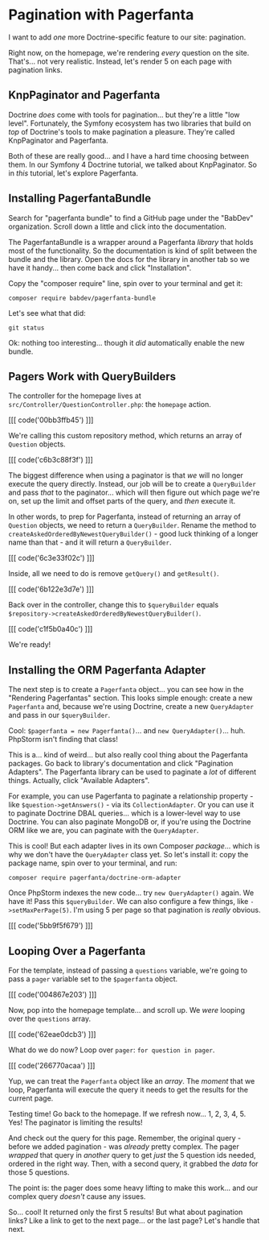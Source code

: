 # Pagination with Pagerfanta

I want to add *one* more Doctrine-specific feature to our site: pagination.

Right now, on the homepage, we're rendering *every* question on the site. That's...
not very realistic. Instead, let's render 5 on each page with pagination links.

## KnpPaginator and Pagerfanta

Doctrine *does* come with tools for pagination... but they're a little "low level".
Fortunately, the Symfony ecosystem has two libraries that build on *top* of
Doctrine's tools to make pagination a pleasure. They're called KnpPaginator and
Pagerfanta.

Both of these are really good... and I have a hard time choosing between them.
In our Symfony 4 Doctrine tutorial, we talked about KnpPaginator. So in *this*
tutorial, let's explore Pagerfanta.

## Installing PagerfantaBundle

Search for "pagerfanta bundle" to find a GitHub page under the "BabDev" organization.
Scroll down a little and click into the documentation.

The PagerfantaBundle is a wrapper around a Pagerfanta *library* that holds most
of the functionality. So the documentation is kind of split between the bundle and
the library. Open the docs for the library in another tab so we have it handy...
then come back and click "Installation".

Copy the "composer require" line, spin over to your terminal and get it:


```terminal
composer require babdev/pagerfanta-bundle
```

Let's see what that did:

```terminal
git status
```

Ok: nothing too interesting... though it *did* automatically enable the new bundle.

## Pagers Work with QueryBuilders

The controller for the homepage lives at `src/Controller/QuestionController.php`:
the `homepage` action. 

[[[ code('00bb3ffb45') ]]]

We're calling this custom repository method, which returns an array of `Question` objects.

[[[ code('c6b3c88f3f') ]]]

The biggest difference when using a paginator is that *we* will no longer execute
the query directly. Instead, our job will be to create a `QueryBuilder` and pass
*that* to the paginator... which will then figure out which page we're on, set
up the limit and offset parts of the query, and *then* execute it.

In other words, to prep for Pagerfanta, instead of returning an array of `Question`
objects, we need to return a `QueryBuilder`. Rename the method to
`createAskedOrderedByNewestQueryBuilder()` - good luck thinking of a longer name
than that - and it will return a `QueryBuilder`. 

[[[ code('6c3e33f02c') ]]]

Inside, all we need to do is remove `getQuery()` and `getResult()`.

[[[ code('6b122e3d7e') ]]]

Back over in the controller, change this to `$queryBuilder` equals
`$repository->createAskedOrderedByNewestQueryBuilder()`.

[[[ code('c1f5b0a40c') ]]]

We're ready!

## Installing the ORM Pagerfanta Adapter

The next step is to create a `Pagerfanta` object... you can see how in the "Rendering
Pagerfantas" section. This looks simple enough: create a new `Pagerfanta` and,
because we're using Doctrine, create a new `QueryAdapter` and pass in our
`$queryBuilder`.

Cool: `$pagerfanta = new Pagerfanta()`... and `new QueryAdapter()`... huh.
PhpStorm isn't finding that class!

This is a... kind of weird... but also really cool thing about the Pagerfanta
packages. Go back to library's documentation and click "Pagination Adapters".
The Pagerfanta library can be used to paginate a *lot* of different things.
Actually, click "Available Adapters".

For example, you can use Pagerfanta to paginate a relationship property - like
`$question->getAnswers()` - via its `CollectionAdapter`. Or you can use it to paginate
Doctrine DBAL queries... which is a lower-level way to use Doctrine. You can
also paginate MongoDB or, if you're using the Doctrine ORM like we are, you
can paginate with the `QueryAdapter`.

This is cool! But each adapter lives in its own Composer *package*... which is
why we don't have the `QueryAdapter` class yet. So let's install it: copy the
package name, spin over to your terminal, and run:

```terminal
composer require pagerfanta/doctrine-orm-adapter
```

Once PhpStorm indexes the new code... try `new QueryAdapter()` again. We have it!
Pass this `$queryBuilder`. We can also configure a few things, like
`->setMaxPerPage(5)`. I'm using 5 per page so that pagination is *really* obvious.

[[[ code('5bb9f5f679') ]]]

## Looping Over a Pagerfanta

For the template, instead of passing a `questions` variable, we're going to pass
a `pager` variable set to the `$pagerfanta` object.

[[[ code('004867e203') ]]]

Now, pop into the homepage template... and scroll up. We *were* looping over the
`questions` array. 

[[[ code('62eae0dcb3') ]]]

What do we do now? Loop over `pager`: `for question in pager`.

[[[ code('266770acaa') ]]]

Yup, we can treat the `Pagerfanta` object like an *array*. The *moment* that we
loop, Pagerfanta will execute the query it needs to get the results for the current
page.

Testing time! Go back to the homepage. If we refresh now... 1, 2, 3, 4, 5. Yes!
The paginator is limiting the results!

And check out the query for this page. Remember, the original query - before we
added pagination - was *already* pretty complex. The pager *wrapped* that query
in *another* query to get *just* the 5 question ids needed, ordered in the right
way. Then, with a second query, it grabbed the *data* for those 5 questions.

The point is: the pager does some heavy lifting to make this work... and our complex
query *doesn't* cause any issues.

So... cool! It returned only the first 5 results! But what about pagination links?
Like a link to get to the next page... or the last page? Let's handle that next.
